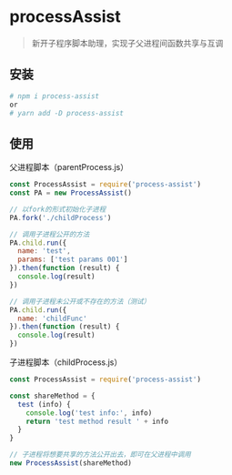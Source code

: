 # processAssist

> 新开子程序脚本助理，实现子父进程间函数共享与互调

## 安装
``` bash
# npm i process-assist 
or 
# yarn add -D process-assist 
```

## 使用
父进程脚本（parentProcess.js）
``` javascript
const ProcessAssist = require('process-assist')
const PA = new ProcessAssist()

// 以fork的形式初始化子进程
PA.fork('./childProcess')

// 调用子进程公开的方法
PA.child.run({
  name: 'test',
  params: ['test params 001']
}).then(function (result) {
  console.log(result)
})

// 调用子进程未公开或不存在的方法（测试）
PA.child.run({
  name: 'childFunc'
}).then(function (result) {
  console.log(result)
})

```

子进程脚本（childProcess.js）
``` javascript
const ProcessAssist = require('process-assist')

const shareMethod = {
  test (info) {
    console.log('test info:', info)
    return 'test method result ' + info
  }
}

// 子进程将想要共享的方法公开出去，即可在父进程中调用
new ProcessAssist(shareMethod)

```
